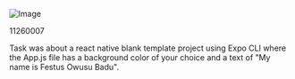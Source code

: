 ![Image](https://github.com/OweJeh/rn-assignment2-ID-11260007/assets/170275241/c5cad6e7-ee92-4619-ae89-1405190490a2)

11260007

Task was about a react native blank template project using Expo CLI where the App.js file has a background color of your choice and a text of "My name is Festus Owusu Badu". 
